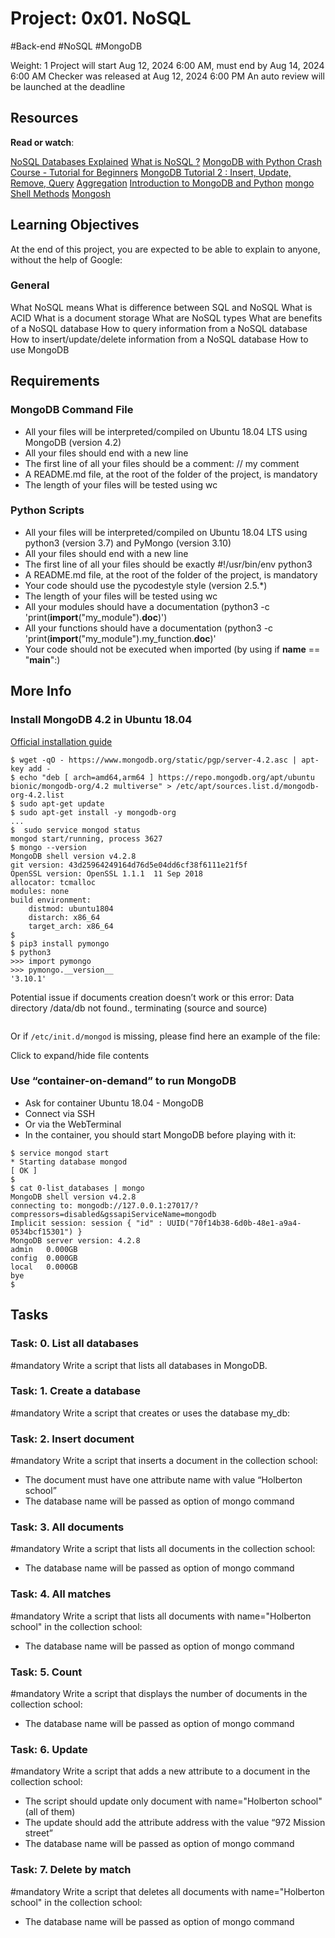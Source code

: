 # Project: 0x01. NoSQL
#Back-end #NoSQL #MongoDB

 Weight: 1
 Project will start Aug 12, 2024 6:00 AM, must end by Aug 14, 2024 6:00 AM
 Checker was released at Aug 12, 2024 6:00 PM
 An auto review will be launched at the deadline

 ## Resources
__Read or watch__:

[NoSQL Databases Explained]("https://intranet.alxswe.com/rltoken/wweK7dOY4pf8haCqv9Iv6Q")
[What is NoSQL ?]("https://intranet.alxswe.com/rltoken/QqqNmgzgwopHBv305ki6bg")
[MongoDB with Python Crash Course - Tutorial for Beginners]("https://intranet.alxswe.com/rltoken/RyyP9OH1EMBWWYpTs4TqoA")
[MongoDB Tutorial 2 : Insert, Update, Remove, Query]("https://intranet.alxswe.com/rltoken/9__3tR-NimgXlmjPQwTF-Q")
[Aggregation]("https://intranet.alxswe.com/rltoken/ziEDeniRobC6owPE1_avAQ")
[Introduction to MongoDB and Python]("https://intranet.alxswe.com/rltoken/axwwF4CjO7FnK8Ecochqnw")
[mongo Shell Methods]("https://intranet.alxswe.com/rltoken/lUqnLwOHbbp9FK39ijNmDQ")
[Mongosh]("https://intranet.alxswe.com/rltoken/ipHIVVmAsezINqpk7W0eow")

## Learning Objectives
At the end of this project, you are expected to be able to explain to anyone, without the help of Google:

### General
What NoSQL means
What is difference between SQL and NoSQL
What is ACID
What is a document storage
What are NoSQL types
What are benefits of a NoSQL database
How to query information from a NoSQL database
How to insert/update/delete information from a NoSQL database
How to use MongoDB

## Requirements

### MongoDB Command File

- All your files will be interpreted/compiled on Ubuntu 18.04 LTS using MongoDB (version 4.2)
- All your files should end with a new line
- The first line of all your files should be a comment: // my comment
- A README.md file, at the root of the folder of the project, is mandatory
- The length of your files will be tested using wc

### Python Scripts
- All your files will be interpreted/compiled on Ubuntu 18.04 LTS using python3 (version 3.7) and PyMongo (version 3.10)
- All your files should end with a new line
- The first line of all your files should be exactly #!/usr/bin/env python3
- A README.md file, at the root of the folder of the project, is mandatory
- Your code should use the pycodestyle style (version 2.5.*)
- The length of your files will be tested using wc
- All your modules should have a documentation (python3 -c 'print(__import__("my_module").__doc__)')
- All your functions should have a documentation (python3 -c 'print(__import__("my_module").my_function.__doc__)'
- Your code should not be executed when imported (by using if __name__ == "__main__":)

## More Info
### Install MongoDB 4.2 in Ubuntu 18.04
[Official installation guide]("https://intranet.alxswe.com/rltoken/8p4x14Ddn1UxKXZ5nPt3zA")

```
$ wget -qO - https://www.mongodb.org/static/pgp/server-4.2.asc | apt-key add -
$ echo "deb [ arch=amd64,arm64 ] https://repo.mongodb.org/apt/ubuntu bionic/mongodb-org/4.2 multiverse" > /etc/apt/sources.list.d/mongodb-org-4.2.list
$ sudo apt-get update
$ sudo apt-get install -y mongodb-org
...
$  sudo service mongod status
mongod start/running, process 3627
$ mongo --version
MongoDB shell version v4.2.8
git version: 43d25964249164d76d5e04dd6cf38f6111e21f5f
OpenSSL version: OpenSSL 1.1.1  11 Sep 2018
allocator: tcmalloc
modules: none
build environment:
    distmod: ubuntu1804
    distarch: x86_64
    target_arch: x86_64
$  
$ pip3 install pymongo
$ python3
>>> import pymongo
>>> pymongo.__version__
'3.10.1'

```
Potential issue if documents creation doesn’t work or this error: Data directory /data/db not found., terminating (source and source)

```$ sudo mkdir -p /data/db
```
Or if `/etc/init.d/mongod` is missing, please find here an example of the file:

Click to expand/hide file contents

### Use “container-on-demand” to run MongoDB
- Ask for container Ubuntu 18.04 - MongoDB
- Connect via SSH
- Or via the WebTerminal
- In the container, you should start MongoDB before playing with it:

```
$ service mongod start
* Starting database mongod                                              [ OK ]
$
$ cat 0-list_databases | mongo
MongoDB shell version v4.2.8
connecting to: mongodb://127.0.0.1:27017/?compressors=disabled&gssapiServiceName=mongodb
Implicit session: session { "id" : UUID("70f14b38-6d0b-48e1-a9a4-0534bcf15301") }
MongoDB server version: 4.2.8
admin   0.000GB
config  0.000GB
local   0.000GB
bye
$
```

## Tasks
### Task: 0. List all databases
#mandatory
Write a script that lists all databases in MongoDB.

### Task: 1. Create a database
#mandatory
Write a script that creates or uses the database my_db:


### Task: 2. Insert document
#mandatory
Write a script that inserts a document in the collection school:

- The document must have one attribute name with value “Holberton school”
- The database name will be passed as option of mongo command

### Task: 3. All documents
#mandatory
Write a script that lists all documents in the collection school:

- The database name will be passed as option of mongo command

### Task: 4. All matches
#mandatory
Write a script that lists all documents with name="Holberton school" in the collection school:

- The database name will be passed as option of mongo command

### Task: 5. Count
#mandatory
Write a script that displays the number of documents in the collection school:

- The database name will be passed as option of mongo command

### Task: 6. Update
#mandatory
Write a script that adds a new attribute to a document in the collection school:

- The script should update only document with name="Holberton school" (all of them)
- The update should add the attribute address with the value “972 Mission street”
- The database name will be passed as option of mongo command

### Task: 7. Delete by match
#mandatory
Write a script that deletes all documents with name="Holberton school" in the collection school:

- The database name will be passed as option of mongo command
